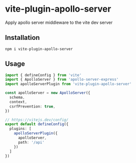 # vite-plugin-apollo-server

Apply apollo server middleware to the vite dev server

## Installation

`npm i vite-plugin-apollo-server`

## Usage

```ts
import { defineConfig } from 'vite'
import { ApolloServer } from 'apollo-server-express'
import apolloServerPlugin from 'vite-plugin-apollo-server'

const apolloServer = new ApolloServer({
  schema,
  context,
  csrfPrevention: true,
})

// https://vitejs.dev/config/
export default defineConfig({
  plugins: [
    apolloServerPlugin({
      apolloServer,
      path: '/api'
    })
  ]
})

```
